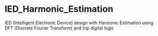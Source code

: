# IED_Harmonic_Estimation
IED (Intelligent Electronic Device) design with Harmonic Estimation using DFT (Discrete Fourier Transform) and trip digital logic
